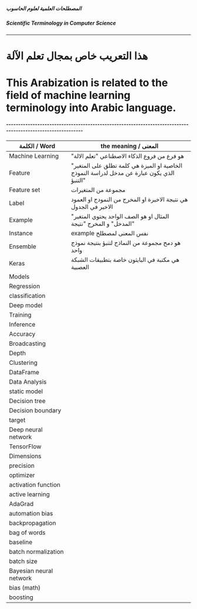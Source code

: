 #####  المصطلحات العلمية لعلوم الحاسوب
#####  Scientific Terminology in Computer Science
----------------------------------------------


# هذا التعريب خاص بمجال تعلم الآلة 
# This Arabization is related to the field of machine learning terminology into Arabic language.


#### ------------------------------------------------------------------------------------------------------------
الكلمة / Word | the meaning / المعنى
--------------|----------------------
Machine Learning | "هو فرع من فروع الذكاء الاصطناعي "تعلم الالة 
Feature | "الخاصية او الميزة هي كلمة تطلق على المتغير الذي يكون عبارة عن مدخل لدراسة النموذج "التنبؤ   
Feature set | مجموعة من المتغيرات 
Label | هي نتيجة الاخيرة او المخرج من النمودج او العمود الاخير في الجدول 
Example | "المثال او هو الصف  الواحد يحتوي المتغير "المدخل" و المخرج "نتيجة 
Instance | example نفس المعنى لمصطلح    
Ensemble | هو دمح مجموعة من النماذج لتنبؤ بنتيجة نموذج واحد 
Keras | هي مكتبة في البايثون خاصة بتطبيقات الشبكة العصبية
Models |
Regression |
classification |
Deep model | 
Training |
Inference |
Accuracy |
Broadcasting | 
Depth |
Clustering |
DataFrame | 
Data Analysis |
static model |
Decision tree |
Decision boundary |
target |
Deep neural network |
TensorFlow |
Dimensions |
precision |
optimizer |
activation function |
active learning |
AdaGrad |
automation bias |
backpropagation |
bag of words |
baseline |
batch normalization |
batch size |
Bayesian neural network |
bias (math) |
boosting |


